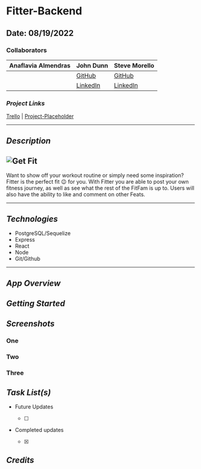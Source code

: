 # Fitter-Backend

## Date: 08/19/2022

### Collaborators

| Anaflavia Almendras | John Dunn                                                 | Steve Morello                                            |
| ------------------- | --------------------------------------------------------- | -------------------------------------------------------- |
|                     | [GitHub](https://github.com/d00m-star)                    | [GitHub](https://github.com/scubastove4)                 |
|                     | [LinkedIn](https://www.linkedin.com/in/john-michael-dunn) | [LinkedIn](https://www.linkedin.com/in/stephen-morello/) |

### **_Project Links_**

[Trello](https://trello.com/invite/b/Tii64Mux/b676ef2972e7b8260c972527c064d530/project-3-fitter-app) | [Project-Placeholder]()

---

## **_Description_**

## ![Get Fit](https://i.gifer.com/embedded/download/uGR.gif)

Want to show off your workout routine or simply need some inspiration? Fitter is the perfect fit 😉 for you. With Fitter you are able to post your own fitness journey, as well as see what the rest of the FitFam is up to. Users will also have the ability to like and comment on other Feats.

---

## **_Technologies_**

- PostgreSQL/Sequelize
- Express
- React
- Node
- Git/Github

---

## **_App Overview_**

## **_Getting Started_**

## **_Screenshots_**

### One

### Two

### Three

## **_Task List(s)_**

- Future Updates

  - [ ]

- Completed updates

  - [x]

## **_Credits_**
